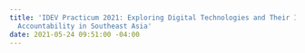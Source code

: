 ```yaml
---
title: 'IDEV Practicum 2021: Exploring Digital Technologies and Their Impact on Social
  Accountability in Southeast Asia'
date: 2021-05-24 09:51:00 -04:00
---
```


